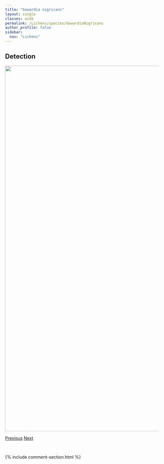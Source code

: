 ```yaml
---
title: "Gowardia nigricans"
layout: single
classes: wide
permalink: /Lichens/species/GowardiaNigricans
author_profile: false
sidebar:
  nav: "Lichens"
---
```


<h2>Detection</h2>

<a href="https://drive.google.com/uc?export=view&id=1GLTgO9CiDefH3xmUycpl3EeWs5Voc0Vk">
<img src="https://drive.google.com/uc?export=view&id=1GLTgO9CiDefH3xmUycpl3EeWs5Voc0Vk" height = "1200" width = "800">
</a>


<a href="/DevelopmentWebsite/Lichens/species/FulgideaOligospora" class="pagination--pager" title="Fulgidea oligospora">Previous</a> <a href="/DevelopmentWebsite/Lichens/species/HeterodermiaGalactophylla" class="pagination--pager" title="Heterodermia galactophylla">Next</a>

<p>&nbsp;</p>

{% include comment-section.html %}
